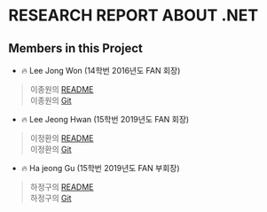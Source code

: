 # RESEARCH REPORT ABOUT .NET 

Members in this Project 
---

- 🔥 Lee Jong Won (14학번 2016년도 FAN 회장)
>이종원의 [README](./14JongChu/jongchu.md)<br>
>이종원의 [Git](./https://github.com/jongwuner)

- 🔥 Lee Jeong Hwan (15학번 2019년도 FAN 회장)
>이정환의 [README](./15JeongHwan/15JeongHwan.md)<br>
>이정환의 [Git](./https://github.com/winterlood)

- 🔥 Ha jeong Gu (15학번 2019년도 FAN 부회장)
>하정구의 [README](./15JeongGu/jeonggu.md)<br>
>하정구의 [Git](./https://github.com/hjg0629)
